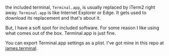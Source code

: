 the included terminal, `Terminal.app`, is usually replaced by iTerm2 right away. `Terminal.app` is like Internet Explorer or Edge. It gets used to download its replacement and that's about it.

But, I have a soft spot for included software. For some reason I like using what comes out of the box. Terminal.app is just fine.

You can export Terminal.app settings as a plist. I've got mine in this repo at [james.terminal](james.terminal).